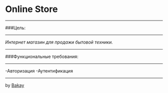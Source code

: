 # Online Store
***
###Цель:
***
_Интернет магазин для продажи бытовой техники._
***
###Функциональные требования:
***
-Авторизация
-Аутентификация

***
by [Bakay](https://github.com/bakaybro)
